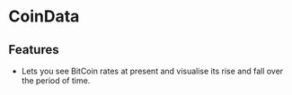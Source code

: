 # CoinData
## Features
* Lets you see BitCoin rates at present and visualise its rise and fall over the period of time.
